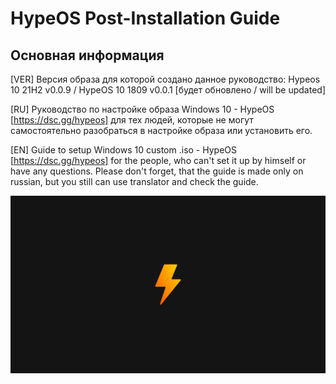 # HypeOS Post-Installation Guide

## Основная информация
[VER] Версия образа для которой создано данное руководство: Hypeos 10 21H2 v0.0.9 / HypeOS 10 1809 v0.0.1 [будет обновлено / will be updated]

[RU] Руководство по настройке образа Windows 10 - HypeOS [https://dsc.gg/hypeos] для тех людей, которые не могут самостоятельно разобраться в настройке образа или установить его.

[EN] Guide to setup Windows 10 custom .iso - HypeOS [https://dsc.gg/hypeos] for the people, who can't set it up by himself or have any questions.
Please don't forget, that the guide is made only on russian, but you still can use translator and check the guide.

![HYPEOS!](/media/hypeos-background.jpg)
